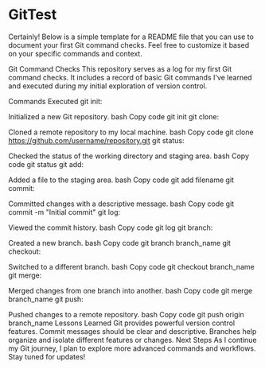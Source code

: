 # GitTest

Certainly! Below is a simple template for a README file that you can use to document your first Git command checks. Feel free to customize it based on your specific commands and context.

Git Command Checks
This repository serves as a log for my first Git command checks. It includes a record of basic Git commands I've learned and executed during my initial exploration of version control.

Commands Executed
git init:

Initialized a new Git repository.
bash
Copy code
git init
git clone:

Cloned a remote repository to my local machine.
bash
Copy code
git clone https://github.com/username/repository.git
git status:

Checked the status of the working directory and staging area.
bash
Copy code
git status
git add:

Added a file to the staging area.
bash
Copy code
git add filename
git commit:

Committed changes with a descriptive message.
bash
Copy code
git commit -m "Initial commit"
git log:

Viewed the commit history.
bash
Copy code
git log
git branch:

Created a new branch.
bash
Copy code
git branch branch_name
git checkout:

Switched to a different branch.
bash
Copy code
git checkout branch_name
git merge:

Merged changes from one branch into another.
bash
Copy code
git merge branch_name
git push:

Pushed changes to a remote repository.
bash
Copy code
git push origin branch_name
Lessons Learned
Git provides powerful version control features.
Commit messages should be clear and descriptive.
Branches help organize and isolate different features or changes.
Next Steps
As I continue my Git journey, I plan to explore more advanced commands and workflows. Stay tuned for updates!
